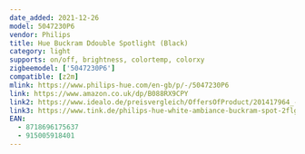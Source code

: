 ```yaml
---
date_added: 2021-12-26
model: 5047230P6 
vendor: Philips
title: Hue Buckram Ddouble Spotlight (Black)
category: light
supports: on/off, brightness, colortemp, colorxy
zigbeemodel: ['5047230P6']
compatible: [z2m]
mlink: https://www.philips-hue.com/en-gb/p/-/5047230P6
link: https://www.amazon.co.uk/dp/B088RX9CPY
link2: https://www.idealo.de/preisvergleich/OffersOfProduct/201417964_-hue-white-ambiance-buckram-2-spots-bluetooth-schwarz-philips.html
link3: https://www.tink.de/philips-hue-white-ambiance-buckram-spot-2flg-2x350lm-dimmschalter
EAN: 
  - 8718696175637
  - 915005918401
---
```

